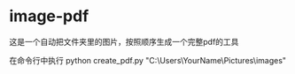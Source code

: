 # image-pdf


这是一个自动把文件夹里的图片，按照顺序生成一个完整pdf的工具

在命令行中执行 python create_pdf.py "C:\Users\YourName\Pictures\images"


